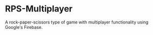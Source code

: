 # RPS-Multiplayer
A rock-paper-scissors type of game with multiplayer functionality using Google's Firebase.

